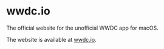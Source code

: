 # wwdc.io

The official website for the unofficial WWDC app for macOS.

The website is available at [wwdc.io](https://wwdc.io).